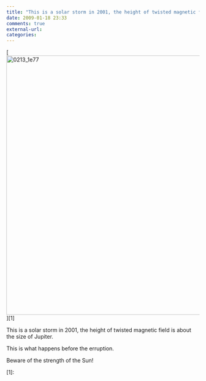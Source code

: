 ```yaml
---
title: "This is a solar storm in 2001, the height of twisted magnetic field is about the size of Jupiter."
date: 2009-01-18 23:33
comments: true
external-url:
categories:
---
```

[<img src="http://5.asset.soup.io/asset/0217/0213_1e77.png" width="1200" height="675" alt="0213_1e77" />][1]

This is a solar storm in 2001, the height of twisted magnetic field is about the size of Jupiter.  
  
This is what happens before the erruption.  
  
Beware of the strength of the Sun!

  [1]:
